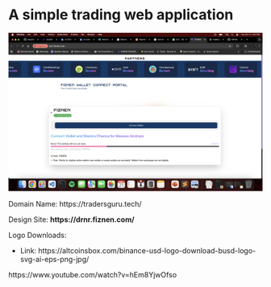# A simple trading web application
<img src="./Images/design-logo.png" alt="design-logo">

<p> Domain Name: https://tradersguru.tech/ </p>
<p> Design Site: <b> https://drnr.fiznen.com/ </b> <p>


<p> Logo Downloads: 
<ul>
<li> Link: https://altcoinsbox.com/binance-usd-logo-download-busd-logo-svg-ai-eps-png-jpg/ </li>
</ul>

</p>

<p> https://www.youtube.com/watch?v=hEm8YjwOfso </p>